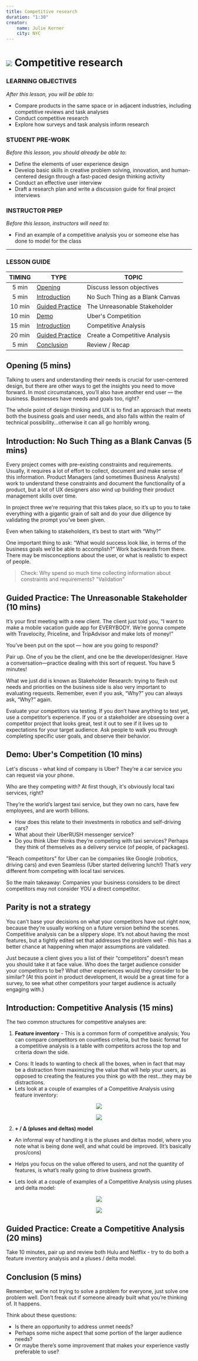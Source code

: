 ```yaml
---
title: Competitive research
duration: "1:30"
creator:
    name: Julie Kerner
    city: NYC
---
```


# ![](https://ga-dash.s3.amazonaws.com/production/assets/logo-9f88ae6c9c3871690e33280fcf557f33.png) Competitive research

### LEARNING OBJECTIVES
*After this lesson, you will be able to:*
- Compare products in the same space or in adjacent industries, including competitive reviews and task analyses
- Conduct competitive research
- Explore how surveys and task analysis inform research

### STUDENT PRE-WORK
*Before this lesson, you should already be able to:*
- Define the elements of user experience design
- Develop basic skills in creative problem solving, innovation, and human­-centered design through a fast-­paced design thinking activity
- Conduct an effective user interview
- Draft a research plan and write a discussion guide for final project interviews

### INSTRUCTOR PREP
*Before this lesson, instructors will need to:*
- Find an example of a competitive analysis you or someone else has done to model for the class

---

### LESSON GUIDE

| TIMING  | TYPE  | TOPIC  |
|:-:|---|---|
| 5 min  | [Opening](#opening-5-mins)  | Discuss lesson objectives |
| 5 min  | [Introduction](#introduction-no-such-thing-as-a-blank-canvas-5-mins)  | No Such Thing as a Blank Canvas |
| 10 min  | [Guided Practice](#guided-practice-the-unreasonable-stakeholder-10-mins)  | The Unreasonable Stakeholder |
| 10 min  | [Demo](#demo-ubers-competition-10-mins)  | Uber's Competition |
| 15 min  | [Introduction](#introduction-competitive-analysis-15-mins)  | Competitive Analysis |
| 20 min  | [Guided Practice](#guided-practice-create-a-competitive-analysis-20-mins)  | Create a Competitive Analysis |
| 5 min  | [Conclusion](#conclusion-5-mins)  | Review / Recap |

## Opening (5 mins)

Talking to users and understanding their needs is crucial for user­-centered design, but there are other ways to get the insights you need to move forward.  In most circumstances, you’ll also have another end user — the business. Businesses have needs and goals too, right?

The whole point of design thinking and UX is to find an approach that meets both the business goals and user needs, and also falls within the realm of technical possibility...otherwise it can all go horribly wrong.


## Introduction: No Such Thing as a Blank Canvas (5 mins)

Every project comes with pre­-existing constraints and requirements. Usually, it requires a lot of effort to collect, document and make sense of this information. Product Managers (and sometimes Business Analysts) work to understand these constraints and document the functionality of a product, but a lot of UX designers also wind up building their product management skills over time.

In project three we're requiring that this takes place, so it’s up to you to take everything with a gigantic grain of salt and do your due diligence by validating the prompt you’ve been given.

Even when talking to stakeholders, it’s best to start with “Why?”

One important thing to ask: “What would success look like, in terms of the business goals we’d be able to accomplish?” Work backwards from there. There may be misconceptions about the user, or what is realistic to expect of people.

> Check: Why spend so much time collecting information about constraints and requirements? "Validation"

## Guided Practice: The Unreasonable Stakeholder (10 mins)


It’s your first meeting with a new client. The client just told you, “I want to make a mobile vacation guide app for EVERYBODY. We’re gonna compete with Travelocity, Priceline, and TripAdvisor and make lots of money!”

You’ve been put on the spot — how are you going to respond?

Pair up. One of you be the client, and one be the developer/designer. Have a conversation—practice dealing with this sort of request. You have 5 minutes!


What we just did is known as Stakeholder Research: trying to flesh out needs and priorities on the business side is also very important to evaluating requests. Remember, even if you ask, “Why?” you can always ask, “Why?” again.


Evaluate your competitors via testing. If you don’t have anything to test yet, use a competitor’s experience. If you or a stakeholder are obsessing over a competitor project that looks great, test it out to see if it lives up to expectations for your target audience. Ask people to walk you through completing specific user goals, and observe their behavior.



## Demo: Uber's Competition (10 mins)

Let's discuss - what kind of company is Uber? They’re a car service you can request via your phone.

Who are they competing with? At first though, it's obviously local taxi services, right?

They’re the world’s largest taxi service, but they own no cars, have few employees, and are worth billions.

- How does this relate to their investments in robotics and self-­driving cars?
- What about their UberRUSH messenger service?
- Do you think Uber thinks they’re competing with taxi services? Perhaps they think of themselves as a delivery service (of people, of packages).

"Reach competitors" for Uber can be companies like Google (robotics, driving cars) and even Seamless (Uber started delivering lunch!) That’s _very_ different from competing with local taxi services.


So the main takeaway: Companies your business considers to be direct competitors may not consider YOU a direct competitor.

## Parity is not a strategy

You can’t base your decisions on what your competitors have out right now, because they’re usually working on a future version behind the scenes.  Competitive analysis can be a slippery slope. It’s not about having the most features, but a tightly edited set that addresses the problem well - this has a better chance at happening when major assumptions are validated.

Just because a client gives you a list of their “competitors” doesn’t mean you should take it at face value. Who does the target audience consider your competitors to be? What other experiences would they consider to be similar? (At this point in product development, it would be a great time for a survey, to see what other competitors your target audience is actually engaging with.)

## Introduction: Competitive Analysis (15 mins)

The two common structures for competitive analyses are:

1. **Feature inventory** - This is a common form of competitive analysis; You can compare competitors on countless criteria, but the basic format for a competitive analysis is a table with competitors across the top and criteria down the side.

  - Cons: It leads to wanting to check all the boxes, when in fact that may be a distraction from maximizing the value that will help your users, as opposed to creating the features you think go with the rest...they may be distractions.
  - Lets look at a couple of examples of a Competitive Analysis using feature inventory:

  <p align="center">
    <img src="https://i.imgur.com/pr6qK0e.png">
  </p>

  <p align="center">
    <img src="https://i.imgur.com/M8micxI.png">
  </p>

2. **+ / Δ (pluses and deltas) model**

  - An informal way of handling it is the pluses and deltas model, where you note what is being done well, and what could be improved. (It’s basically pros/cons)
  - Helps you focus on the value offered to users, and not the quantity of features, is what’s really going to drive business growth.

  - Lets look at a couple of examples of a Competitive Analysis using pluses and delta model:

  <p align="center">
    <img src="https://i.imgur.com/bIi8BSt.png">
  </p>

  <p align="center">
    <img src="https://i.imgur.com/Nm1eE7q.png">
  </p>


## Guided Practice: Create a Competitive Analysis (20 mins)


Take 10 minutes, pair up and review both Hulu and Netflix - try to do both a feature inventory analysis and a pluses / delta model.



## Conclusion (5 mins)

Remember, we’re not trying to solve a problem for everyone, just solve one problem well. Don’t freak out if someone already built what you’re thinking of. It happens.

Think about these questions:

- Is there an opportunity to address unmet needs?
- Perhaps some niche aspect that some portion of the larger audience needs?
- Or maybe there’s some improvement that makes your experience vastly preferable to use?
